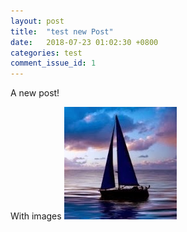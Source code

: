 ```yaml
---
layout: post
title:  "test new Post"
date:   2018-07-23 01:02:30 +0800
categories: test
comment_issue_id: 1
---
```

A new post!


With images
![GitHub Logo](/assets/o180.jpg)